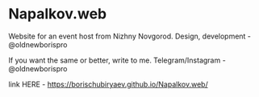 # Napalkov.web
Website for an event host from Nizhny Novgorod.   Design, development - @oldnewborispro

If you want the same or better, write to me. Telegram/Instagram - @oldnewborispro

link HERE - https://borischubiryaev.github.io/Napalkov.web/

